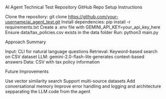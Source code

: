 AI Agent Technical Test
Repository
GitHub Repo
Setup Instructions

Clone the repository: git clone https://github.com/your-username/ai_agent_test.git
Install dependencies: pip install -r requirements.txt
Create a .env file with GEMINI_API_KEY=your_api_key_here
Ensure data/tax_policies.csv exists in the data folder
Run: python3 main.py

Approach Summary

Input: CLI for natural language questions
Retrieval: Keyword-based search on CSV dataset
LLM: gemini-2.0-flash-lite generates context-based answers
Data: CSV with tax policy information

Future Improvements

Use vector similarity search
Support multi-source datasets
Add conversational memory
Improve error handling and logging and architecture sepparating the LLM code from the agent

